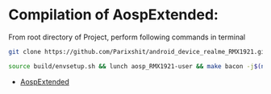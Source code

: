 Compilation of AospExtended:
====================

From root directory of Project, perform following commands in terminal


```bash
git clone https://github.com/Parixshit/android_device_realme_RMX1921.git device/realme/RMX1921
```

```bash
source build/envsetup.sh && lunch aosp_RMX1921-user && make bacon -j$(nproc --all)
```

- [AospExtended](https://github.com/AospExtended/manifest/#how-to-build)

